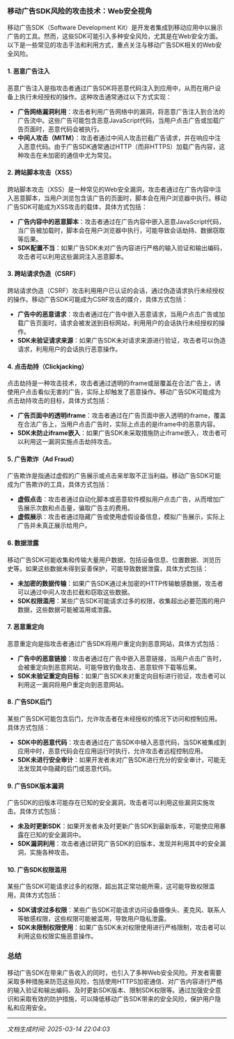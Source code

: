 ### 移动广告SDK风险的攻击技术：Web安全视角

移动广告SDK（Software Development Kit）是开发者集成到移动应用中以展示广告的工具。然而，这些SDK可能引入多种安全风险，尤其是在Web安全方面。以下是一些常见的攻击手法和利用方式，重点关注与移动广告SDK相关的Web安全风险。

#### 1. **恶意广告注入**
恶意广告注入是指攻击者通过广告SDK将恶意代码注入到应用中，从而在用户设备上执行未经授权的操作。这种攻击通常通过以下方式实现：

- **广告网络漏洞利用**：攻击者利用广告网络中的漏洞，将恶意广告注入到合法的广告流中。这些广告可能包含恶意JavaScript代码，当用户点击广告或加载广告页面时，恶意代码会被执行。
- **中间人攻击（MITM）**：攻击者通过中间人攻击拦截广告请求，并在响应中注入恶意代码。由于广告SDK通常通过HTTP（而非HTTPS）加载广告内容，这种攻击在未加密的通信中尤为常见。

#### 2. **跨站脚本攻击（XSS）**
跨站脚本攻击（XSS）是一种常见的Web安全漏洞，攻击者通过在广告内容中注入恶意脚本，当用户浏览包含该广告的页面时，脚本会在用户浏览器中执行。移动广告SDK可能成为XSS攻击的载体，具体方式包括：

- **广告内容中的恶意脚本**：攻击者通过在广告内容中嵌入恶意JavaScript代码，当广告被加载时，脚本会在用户浏览器中执行，可能导致会话劫持、数据窃取等后果。
- **SDK配置不当**：如果广告SDK未对广告内容进行严格的输入验证和输出编码，攻击者可以利用这些漏洞注入恶意脚本。

#### 3. **跨站请求伪造（CSRF）**
跨站请求伪造（CSRF）攻击利用用户已认证的会话，通过伪造请求执行未经授权的操作。移动广告SDK可能成为CSRF攻击的媒介，具体方式包括：

- **广告中的恶意请求**：攻击者通过在广告中嵌入恶意请求，当用户点击广告或加载广告页面时，请求会被发送到目标网站，利用用户的会话执行未经授权的操作。
- **SDK未验证请求来源**：如果广告SDK未对请求来源进行验证，攻击者可以伪造请求，利用用户的会话执行恶意操作。

#### 4. **点击劫持（Clickjacking）**
点击劫持是一种攻击技术，攻击者通过透明的iframe或层覆盖在合法广告上，诱使用户点击看似无害的广告，实际上却触发了恶意操作。移动广告SDK可能成为点击劫持攻击的目标，具体方式包括：

- **广告页面中的透明iframe**：攻击者通过在广告页面中嵌入透明的iframe，覆盖在合法广告上，当用户点击广告时，实际上点击的是iframe中的恶意内容。
- **SDK未防止iframe嵌入**：如果广告SDK未采取措施防止iframe嵌入，攻击者可以利用这一漏洞实施点击劫持攻击。

#### 5. **广告欺诈（Ad Fraud）**
广告欺诈是指通过虚假的广告展示或点击来牟取不正当利益。移动广告SDK可能成为广告欺诈的工具，具体方式包括：

- **虚假点击**：攻击者通过自动化脚本或恶意软件模拟用户点击广告，从而增加广告展示次数和点击量，骗取广告主的费用。
- **虚假展示**：攻击者通过隐藏广告或使用虚假设备信息，模拟广告展示，实际上广告并未真正展示给用户。

#### 6. **数据泄露**
移动广告SDK可能收集和传输大量用户数据，包括设备信息、位置数据、浏览历史等。如果这些数据未得到妥善保护，可能导致数据泄露，具体方式包括：

- **未加密的数据传输**：如果广告SDK通过未加密的HTTP传输敏感数据，攻击者可以通过中间人攻击拦截和窃取这些数据。
- **SDK权限滥用**：某些广告SDK可能请求过多的权限，收集超出必要范围的用户数据，这些数据可能被滥用或泄露。

#### 7. **恶意重定向**
恶意重定向是指攻击者通过广告SDK将用户重定向到恶意网站，具体方式包括：

- **广告中的恶意链接**：攻击者通过在广告中嵌入恶意链接，当用户点击广告时，会被重定向到恶意网站，可能导致钓鱼攻击、恶意软件下载等后果。
- **SDK未验证重定向目标**：如果广告SDK未对重定向目标进行验证，攻击者可以利用这一漏洞将用户重定向到恶意网站。

#### 8. **广告SDK后门**
某些广告SDK可能包含后门，允许攻击者在未经授权的情况下访问和控制应用。具体方式包括：

- **SDK中的恶意代码**：攻击者通过在广告SDK中植入恶意代码，当SDK被集成到应用中时，恶意代码会在应用运行时执行，允许攻击者远程控制应用。
- **SDK未进行安全审计**：如果开发者未对广告SDK进行充分的安全审计，可能无法发现其中隐藏的后门或恶意代码。

#### 9. **广告SDK版本漏洞**
广告SDK的旧版本可能存在已知的安全漏洞，攻击者可以利用这些漏洞实施攻击。具体方式包括：

- **未及时更新SDK**：如果开发者未及时更新广告SDK到最新版本，可能使应用暴露在已知的安全漏洞中。
- **SDK漏洞利用**：攻击者通过研究广告SDK的旧版本，发现并利用其中的安全漏洞，实施各种攻击。

#### 10. **广告SDK权限滥用**
某些广告SDK可能请求过多的权限，超出其正常功能所需，这可能导致权限滥用，具体方式包括：

- **SDK请求过多权限**：某些广告SDK可能请求访问设备摄像头、麦克风、联系人等敏感权限，这些权限可能被滥用，导致用户隐私泄露。
- **SDK未限制权限使用**：如果广告SDK未对权限使用进行严格限制，攻击者可以利用这些权限实施恶意操作。

### 总结
移动广告SDK在带来广告收入的同时，也引入了多种Web安全风险。开发者需要采取多种措施来防范这些风险，包括使用HTTPS加密通信、对广告内容进行严格的输入验证和输出编码、及时更新SDK版本、限制SDK权限等。通过加强安全意识和采取有效的防护措施，可以降低移动广告SDK带来的安全风险，保护用户隐私和应用安全。

---

*文档生成时间: 2025-03-14 22:04:03*


